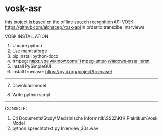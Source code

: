 # vosk-asr
this project is based on the offline speech recognition API VOSK: https://github.com/alphacep/vosk-api in order to transcibe interviews 

VOSK INSTALLATION

1) Update python 
2) Use mambaforge
3) pip install python-docx
4) ffmpeg: https://de.wikihow.com/FFmpeg-unter-Windows-installieren 
5) 	install PySimpleGUI
6)	install truecase: https://pypi.org/project/truecase/
___________________________________________________________________________

7)	Download model 
 
8) Write python script 
_________________________________________________________________________________
CONSOLE: 
1) Cd Documents\Study\Medizinische Informatik\SS22\KfK Praktikum\Vosk Model
2) python speechtotext.py Interview_30s.wav

